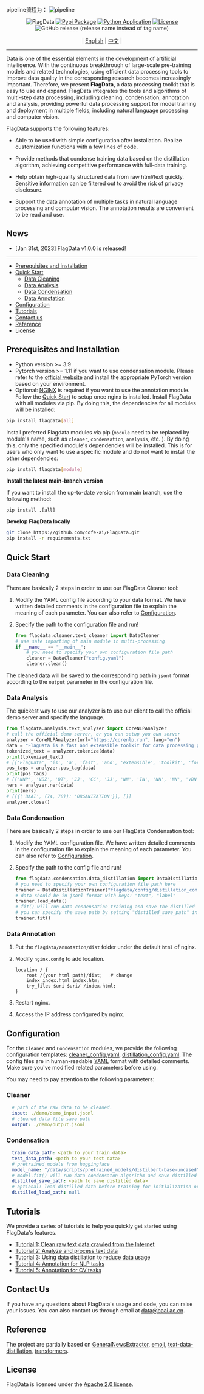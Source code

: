 pipeline流程为：
![pipeline](pipeline.png)
<div id=top align="center">

![FlagData](flagdata_logo.png)
[![Pypi Package](https://img.shields.io/pypi/v/flagdata?label=pypi%20package)](https://pypi.org/project/flagdata/)
[![Python Application](https://github.com/FlagOpen/FlagData/actions/workflows/python-app.yml/badge.svg)](https://github.com/FlagOpen/FlagData/actions/workflows/python-app.yml)
[![License](https://img.shields.io/github/license/FlagOpen/FlagData.svg?color=blue)](https://github.com/FlagOpen/FlagData/blob/main/LICENSE)
![GitHub release (release name instead of tag name)](https://img.shields.io/github/v/release/FlagOpen/FlagData?include_prereleases&style=social)

   | [English](README.md) | [中文](README_zh.md) |

</div>

-----------------------------------------------------------------------
Data is one of the essential elements in the development of artificial intelligence. With the continuous breakthrough of large-scale pre-training models and related technologies, using efficient data processing tools to improve data quality in the corresponding research becomes increasingly important. Therefore, we present **FlagData**, a data processing toolkit that is easy to use and expand. FlagData integrates the tools and algorithms of multi-step data processing, including cleaning, condensation, annotation and analysis, providing powerful data processing support for model training and deployment in multiple fields, including natural language processing and computer vision.

FlagData supports the following features:

* Able to be used with simple configuration after installation. Realize customization functions with a few lines of code.

* Provide methods that condense training data based on the distillation algorithm, achieving competitive performance with full-data training.

* Help obtain high-quality structured data from raw html/text quickly. Sensitive information can be filtered out to avoid the risk of privacy disclosure.

* Support the data annotation of multiple tasks in natural language processing and computer vision. The annotation results are convenient to be read and use.

## News
- [Jan 31st, 2023] FlagData v1.0.0 is released! 

--------------------------------------------------------------------------------

- [Prerequisites and installation](#prerequisites-and-installation)
- [Quick Start](#quick-start)
    - [Data Cleaning](#data-cleaning)
    - [Data Analysis](#data-analysis)
    - [Data Condensation](#data-condensation)
    - [Data Annotation](#data-annotation)
- [Configuration](#configuration)
- [Tutorials](#tutorials)
- [Contact us](#contact-us)
- [Reference](#reference)
- [License](#license)

## Prerequisites and Installation
- Python version >= 3.9
- Pytorch version >= 1.11 if you want to use condensation module. Please refer to the [official website](https://pytorch.org/get-started/locally/) and install the appropriate PyTorch version based on your environment.
- Optional: [NGINX](https://www.nginx.com/resources/wiki/start/topics/tutorials/install/) is required if you want to use the annotation module. Follow the [Quick Start](#quick-start) to setup once nginx is installed.
Install FlagData with all modules via pip. By doing this, the dependencies for all modules will be installed:
```bash
pip install flagdata[all]
```
Install preferred Flagdata modules via pip (`module` need to be replaced by module's name, such as `cleaner`, `condensation`, `analysis`, etc. ). By doing this, only the specified module's dependencies will be installed. This is for users who only want to use a specific module and do not want to install the other dependencies:
```bash
pip install flagdata[module]
```

**Install the latest main-branch version**

If you want to install the up-to-date version from main branch, 
use the following method: 
```
pip install .[all]
```

**Develop FlagData locally**
```bash
git clone https://github.com/cofe-ai/FlagData.git
pip install -r requirements.txt
```

## Quick Start

### Data Cleaning
There are basically 2 steps in order to use our FlagData Cleaner tool:

1. Modify the YAML config file according to your data format. We have written detailed comments in the configuration file to explain the meaning of each parameter. You can also refer to [Configuration](#configuration).

2. Specify the path to the configuration file and run!
    ```python
    from flagdata.cleaner.text_cleaner import DataCleaner
    # use safe importing of main module in multi-processing  
    if __name__ == "__main__": 
        # you need to specify your own configuration file path
        cleaner = DataCleaner("config.yaml")
        cleaner.clean()
    ```
    
The cleaned data will be saved to the corresponding path in `jsonl` format according to the `output` parameter in the configuration file.

### Data Analysis
The quickest way to use our analyzer is to use our client to call the official demo server and specify the language.

```python
from flagdata.analysis.text_analyzer import CoreNLPAnalyzer
# call the official demo server, or you can setup you own server
analyzer = CoreNLPAnalyzer(url="https://corenlp.run", lang="en")
data = "FlagData is a fast and extensible toolkit for data processing provided by BAAI. Enjoy yourself! "
tokenized_text = analyzer.tokenize(data)
print(tokenized_text)
# [['FlagData', 'is', 'a', 'fast', 'and', 'extensible', 'toolkit', 'for', 'data', 'processing', 'provided', 'by', 'BAAI', '.'], ['Enjoy', 'yourself', '!']]
pos_tags = analyzer.pos_tag(data)
print(pos_tags)
# [['NNP', 'VBZ', 'DT', 'JJ', 'CC', 'JJ', 'NN', 'IN', 'NN', 'NN', 'VBN', 'IN', 'NN', '.'], ['VB', 'PRP', '.']]
ners = analyzer.ner(data)
print(ners)
# [[{('BAAI', (74, 78)): 'ORGANIZATION'}], []]
analyzer.close()
```

### Data Condensation

There are basically 2 steps in order to use our FlagData Condensation tool:

1. Modify the YAML configuration file. We have written detailed comments in the configuration file to explain the meaning of each parameter. You can also refer to [Configuration](#configuration).

2. Specify the path to the config file and run!
   
   ```python
   from flagdata.condensation.data_distillation import DataDistillationTrainer
   # you need to specify your own configuration file path here
   trainer = DataDistillationTrainer("flagdata/config/distillation_config.yaml") 
   # data should be in jsonl format with keys: "text", "label"
   trainer.load_data()
   # fit() will run data condensation training and save the distilled data in binary format which can be read by torch.load()
   # you can specify the save path by setting "distilled_save_path" in config file
   trainer.fit()
   ```

### Data Annotation

1. Put the `flagdata/annotation/dist` folder under the default `html` of nginx.

2. Modify `nginx.confg` to add location.

   ```
   location / {
       root /{your html path}/dist;   # change
       index index.html index.htm;
       try_files $uri $uri/ /index.html;
   }
   ```

3. Restart nginx.

4. Access the IP address configured by nginx.

## Configuration
For the `Cleaner` and `Condensation` modules, we provide the following configuration templates: [cleaner_config.yaml](https://dorc.baai.ac.cn/resources/projects/FlagData/cleaner_config.yaml), [distillation_config.yaml](https://dorc.baai.ac.cn/resources/projects/FlagData/distillation_config.yaml). The config files are in human-readable [YAML](https://yaml.org) format with detailed comments. Make sure you've modified related parameters before using.

You may need to pay attention to the following parameters:
### Cleaner
```yaml
  # path of the raw data to be cleaned.
  input: ./demo/demo_input.jsonl
  # cleaned data file save path
  output: ./demo/output.jsonl
```
### Condensation
```yaml
  train_data_path: <path to your train data>
  test_data_path: <path to your test data>
  # pretrained models from huggingface
  model_name: "/data/scripts/pretrained_models/distilbert-base-uncased"
  # model.fit() will run data condensaton algorithm and save distilled data here with binary format which can be read by torch.load()
  distilled_save_path: <path to save distilled data>
  # optional: load distilled data before training for initialization or to resume training
  distilled_load_path: null
```

## Tutorials

We provide a series of tutorials to help you quickly get started using FlagData's features.
* [Tutorial 1: Clean raw text data crawled from the Internet](/docs/tutorial_01_cleaner.md)
* [Tutorial 2: Analyze and process text data](/docs/tutorial_02_analysis.md)
* [Tutorial 3: Using data distillation to reduce data usage](/docs/tutorial_03_condensation.md)
* [Tutorial 4: Annotation for NLP tasks](/docs/tutorial_04_text_annotation.md)
* [Tutorial 5: Annotation for CV tasks](/docs/tutorial_05_image_annotation.md)

## Contact Us
If you have any questions about FlagData's usage and code, you can raise your issues. 
You can also contact us through email at data@baai.ac.cn. 

## Reference
The project are partially based on 
[GeneralNewsExtractor](https://github.com/GeneralNewsExtractor/GeneralNewsExtractor), 
[emoji](https://github.com/carpedm20/emoji),
[text-data-distillation](https://github.com/arumaekawa/text-dataset-distillation), 
[transformers](https://github.com/huggingface/transformers).

## License
FlagData is licensed under the [Apache 2.0 license](LICENSE).
